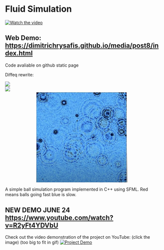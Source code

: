 # Fluid Simulation

<a href="https://youtu.be/IHNFb7Ru-Q8">
  <img src="https://img.youtube.com/vi/IHNFb7Ru-Q8/0.jpg" alt="Watch the video" style="width: 1000px; height: auto;">
</a>


## Web Demo: https://dimitrichrysafis.github.io/media/post8/index.html
Code avaliable on github static page

Diffeq rewrite:
<div style="display: flex; justify-content: center;">
    <img src="images/video.gif" width="1000">
</div>

<div style="display: flex; justify-content: center;">
    <img src="pde.gif" width="1000">
</div>


<div style="display: flex; justify-content: center;">
      <img src="images/1.png" width="300">
</div>

A simple ball simulation program implemented in C++ using SFML.
Red means balls going fast blue is slow.

## NEW DEMO JUNE 24 https://www.youtube.com/watch?v=R2yFt4YDVbU

Check out the video demonstration of the project on YouTube: (click the image)
(too big to fit in gif)
[![Project Demo](https://img.youtube.com/vi/HHiKBfknxA0/0.jpg)](https://youtu.be/HHiKBfknxA0)

